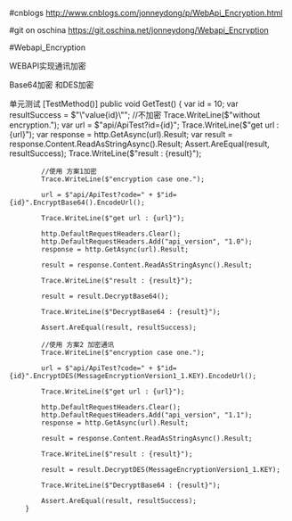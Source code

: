 #cnblogs
http://www.cnblogs.com/jonneydong/p/WebApi_Encryption.html

#git on oschina
https://git.oschina.net/jonneydong/Webapi_Encryption

#Webapi_Encryption

WEBAPI实现通讯加密

Base64加密 和DES加密

单元测试
 [TestMethod()]
        public void GetTest()
        {
            var id = 10;
            var resultSuccess = $"\"value{id}\"";
            //不加密
            Trace.WriteLine($"without encryption.");
            var url = $"api/ApiTest?id={id}";
            Trace.WriteLine($"get url : {url}");
            var response = http.GetAsync(url).Result;
            var result = response.Content.ReadAsStringAsync().Result;
            Assert.AreEqual(result, resultSuccess);
            Trace.WriteLine($"result : {result}");

            //使用 方案1加密
            Trace.WriteLine($"encryption case one.");

            url = $"api/ApiTest?code=" + $"id={id}".EncryptBase64().EncodeUrl();

            Trace.WriteLine($"get url : {url}");

            http.DefaultRequestHeaders.Clear();
            http.DefaultRequestHeaders.Add("api_version", "1.0");
            response = http.GetAsync(url).Result;

            result = response.Content.ReadAsStringAsync().Result;

            Trace.WriteLine($"result : {result}");

            result = result.DecryptBase64();

            Trace.WriteLine($"DecryptBase64 : {result}");

            Assert.AreEqual(result, resultSuccess);

            //使用 方案2 加密通讯
            Trace.WriteLine($"encryption case one.");
            
            url = $"api/ApiTest?code=" + $"id={id}".EncryptDES(MessageEncryptionVersion1_1.KEY).EncodeUrl();

            Trace.WriteLine($"get url : {url}");

            http.DefaultRequestHeaders.Clear();
            http.DefaultRequestHeaders.Add("api_version", "1.1");
            response = http.GetAsync(url).Result;

            result = response.Content.ReadAsStringAsync().Result;

            Trace.WriteLine($"result : {result}");

            result = result.DecryptDES(MessageEncryptionVersion1_1.KEY);

            Trace.WriteLine($"DecryptBase64 : {result}");

            Assert.AreEqual(result, resultSuccess);
        }
